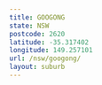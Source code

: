 ```yaml
---
title: GOOGONG
state: NSW
postcode: 2620
latitude: -35.317402
longitude: 149.257101
url: /nsw/googong/
layout: suburb
---
```

